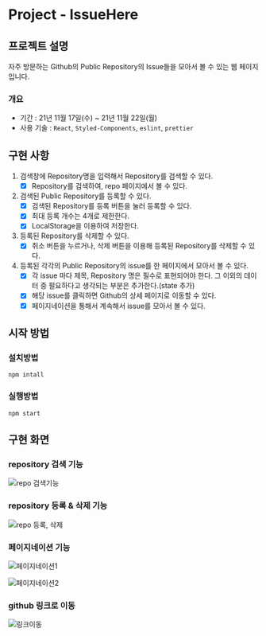 # Project - IssueHere

## 프로젝트 설명

자주 방문하는 Github의 Public Repository의 Issue들을 모아서 볼 수 있는 웹 페이지입니다.

### 개요
- 기간 : 21년 11월 17일(수) ~ 21년 11월 22일(월)
- 사용 기술 : `React`, `Styled-Components`, `eslint`, `prettier`


## 구현 사항

1. 검색창에 Repository명을 입력해서 Repository를 검색할 수 있다.
   - [x] Repository를 검색하여, repo 페이지에서 볼 수 있다.
   
2. 검색된 Public Repository를 등록할 수 있다.
   - [x] 검색된 Repository를 등록 버튼을 눌러 등록할 수 있다.
   - [x] 최대 등록 개수는 4개로 제한한다.
   - [x] LocalStorage을 이용하여 저장한다.
   
3. 등록된 Repository를 삭제할 수 있다.
   - [x] 취소 버튼을 누르거나, 삭제 버튼을 이용해 등록된 Repository를 삭제할 수 있다.
   
4. 등록된 각각의 Public Repository의 issue를 한 페이지에서 모아서 볼 수 있다.
   - [x] 각 issue 마다 제목, Repository 명은 필수로 표현되어야 한다. 그 이외의 데이터 중 필요하다고 생각되는 부분은 추가한다.(state 추가)
   - [x] 해당 issue를 클릭하면 Github의 상세 페이지로 이동할 수 있다.
   - [x] 페이지네이션을 통해서 계속해서 issue를 모아서 볼 수 있다.

## 시작 방법

### 설치방법

```
npm intall
```

### 실행방법

```
npm start
```


## 구현 화면

### repository 검색 기능

![repo 검색기능](https://user-images.githubusercontent.com/77040128/142815668-acafe999-a30e-42e3-aeec-4b83fb755807.gif)

### repository 등록 & 삭제 기능

![repo 등록, 삭제](https://user-images.githubusercontent.com/77040128/142815801-d75018ff-8fab-4bfc-9e33-3cbd40aa8ad5.gif)

### 페이지네이션 기능

![페이지네이션1](https://user-images.githubusercontent.com/77040128/142815963-4f61c331-2b52-4821-a0bd-954d1549b3b0.gif)

![페이지네이션2](https://user-images.githubusercontent.com/77040128/142815984-5626154a-f440-4d19-9bb1-a0e9b8283a90.gif)

### github 링크로 이동

![링크이동](https://user-images.githubusercontent.com/77040128/142816086-4543847e-a58a-4e57-8b9d-48a0a6950ae6.gif)





